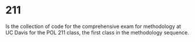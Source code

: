 # 211
Is the collection of code for the comprehensive exam for methodology at UC Davis for the POL 211 class, the first class in the methodology sequence.

